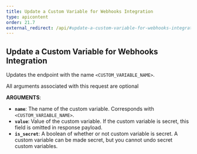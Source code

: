 ```yaml
---
title: Update a Custom Variable for Webhooks Integration
type: apicontent
order: 21.7
external_redirect: /api/#update-a-custom-variable-for-webhooks-integration
---
```


## Update a Custom Variable for Webhooks Integration

Updates the endpoint with the name `<CUSTOM_VARIABLE_NAME>`.

All arguments associated with this request are optional

**ARGUMENTS**:

-   **`name`**: The name of the custom variable. Corresponds with `<CUSTOM_VARIABLE_NAME>`.
-   **`value`**: Value of the custom variable. If the custom variable is secret, this field is omitted in response payload.
-   **`is_secret`**: A boolean of whether or not custom variable is secret. A custom variable can be made secret, but you cannot undo secret custom variables.
